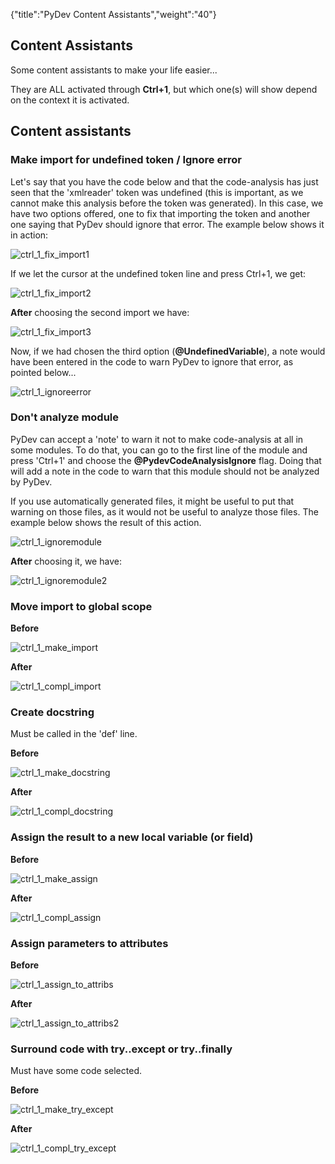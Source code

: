 {"title":"PyDev Content Assistants","weight":"40"}

## Content Assistants

Some content assistants to make your life easier...

They are ALL activated through **Ctrl+1**, but which one(s) will show depend on the context it is activated.

## Content assistants

### Make import for undefined token / Ignore error

Let's say that you have the code below and that the code-analysis has just seen that the 'xmlreader' token was undefined (this is important, as we cannot make this analysis before the token was generated). In this case, we have two options offered, one to fix that importing the token and another one saying that PyDev should ignore that error. The example below shows it in action:

![ctrl_1_fix_import1](/Images/appc/pydev.org/images/contentassist/ctrl_1_fix_import1.png)

If we let the cursor at the undefined token line and press Ctrl+1, we get:

![ctrl_1_fix_import2](/Images/appc/pydev.org/images/contentassist/ctrl_1_fix_import2.png)

**After** choosing the second import we have:

![ctrl_1_fix_import3](/Images/appc/pydev.org/images/contentassist/ctrl_1_fix_import3.png)

Now, if we had chosen the third option (**@UndefinedVariable**), a note would have been entered in the code to warn PyDev to ignore that error, as pointed below...

![ctrl_1_ignoreerror](/Images/appc/pydev.org/images/contentassist/ctrl_1_ignoreerror.png)

### Don't analyze module

PyDev can accept a 'note' to warn it not to make code-analysis at all in some modules. To do that, you can go to the first line of the module and press 'Ctrl+1' and choose the **@PydevCodeAnalysisIgnore** flag. Doing that will add a note in the code to warn that this module should not be analyzed by PyDev.

If you use automatically generated files, it might be useful to put that warning on those files, as it would not be useful to analyze those files. The example below shows the result of this action.

![ctrl_1_ignoremodule](/Images/appc/pydev.org/images/contentassist/ctrl_1_ignoremodule.png)

**After** choosing it, we have:

![ctrl_1_ignoremodule2](/Images/appc/pydev.org/images/contentassist/ctrl_1_ignoremodule2.png)

### Move import to global scope

**Before**

![ctrl_1_make_import](/Images/appc/pydev.org/images/contentassist/ctrl_1_make_import.png)

**After**

![ctrl_1_compl_import](/Images/appc/pydev.org/images/contentassist/ctrl_1_compl_import.png)

### Create docstring

Must be called in the 'def' line.

**Before**

![ctrl_1_make_docstring](/Images/appc/pydev.org/images/contentassist/ctrl_1_make_docstring.png)

**After**

![ctrl_1_compl_docstring](/Images/appc/pydev.org/images/contentassist/ctrl_1_compl_docstring.png)

### Assign the result to a new local variable (or field)

**Before**

![ctrl_1_make_assign](/Images/appc/pydev.org/images/contentassist/ctrl_1_make_assign.png)

**After**

![ctrl_1_compl_assign](/Images/appc/pydev.org/images/contentassist/ctrl_1_compl_assign.png)

### Assign parameters to attributes

**Before**

![ctrl_1_assign_to_attribs](/Images/appc/pydev.org/images/contentassist/ctrl_1_assign_to_attribs.png)

**After**

![ctrl_1_assign_to_attribs2](/Images/appc/pydev.org/images/contentassist/ctrl_1_assign_to_attribs2.png)

### Surround code with try..except or try..finally

Must have some code selected.

**Before**

![ctrl_1_make_try_except](/Images/appc/pydev.org/images/contentassist/ctrl_1_make_try_except.png)

**After**

![ctrl_1_compl_try_except](/Images/appc/pydev.org/images/contentassist/ctrl_1_compl_try_except.png)
